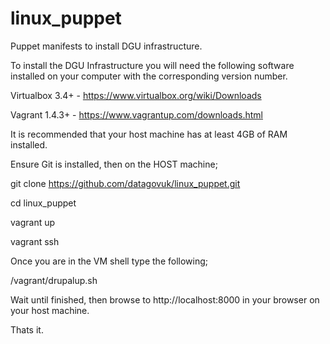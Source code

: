 linux_puppet
============

Puppet manifests to install DGU infrastructure.

To install the DGU Infrastructure you will need the following software installed on your computer with the corresponding version number.

Virtualbox 3.4+ - https://www.virtualbox.org/wiki/Downloads

Vagrant 1.4.3+ - https://www.vagrantup.com/downloads.html

It is recommended that your host machine has at least 4GB of RAM installed.

Ensure Git is installed, then on the HOST machine;

  git clone https://github.com/datagovuk/linux_puppet.git
  
  cd linux_puppet
  
  vagrant up
  
  vagrant ssh

Once you are in the VM shell type the following;
 
  /vagrant/drupalup.sh
  
Wait until finished, then browse to http://localhost:8000 in your browser on your host machine.

Thats it.

